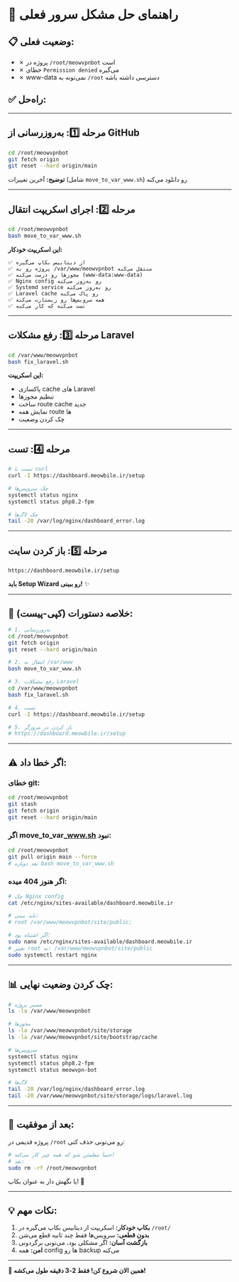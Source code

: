 # 🔧 راهنمای حل مشکل سرور فعلی

## 📋 وضعیت فعلی:
- ✗ پروژه در `/root/meowvpnbot` است
- ✗ خطای `Permission denied` می‌گیره
- ✗ www-data نمی‌تونه به `/root` دسترسی داشته باشه

## ✅ راه‌حل:

---

## مرحله 1️⃣: به‌روزرسانی از GitHub

```bash
cd /root/meowvpnbot
git fetch origin
git reset --hard origin/main
```

**توضیح:** آخرین تغییرات (شامل `move_to_var_www.sh`) رو دانلود می‌کنه

---

## مرحله 2️⃣: اجرای اسکریپت انتقال

```bash
cd /root/meowvpnbot
bash move_to_var_www.sh
```

**این اسکریپت خودکار:**

```
✅ از دیتابیس بکاپ می‌گیره
✅ پروژه رو به /var/www/meowvpnbot منتقل می‌کنه
✅ مجوزها رو درست می‌کنه (www-data:www-data)
✅ Nginx config رو به‌روز می‌کنه
✅ Systemd service رو به‌روز می‌کنه
✅ Laravel cache رو پاک می‌کنه
✅ همه سرویس‌ها رو ریستارت می‌کنه
✅ تست می‌کنه که کار می‌کنه
```

---

## مرحله 3️⃣: رفع مشکلات Laravel

```bash
cd /var/www/meowvpnbot
bash fix_laravel.sh
```

**این اسکریپت:**
- پاکسازی cache های Laravel
- تنظیم مجوزها
- ساخت route cache جدید
- نمایش همه route ها
- چک کردن وضعیت

---

## مرحله 4️⃣: تست

```bash
# تست با curl
curl -I https://dashboard.meowbile.ir/setup

# چک سرویس‌ها
systemctl status nginx
systemctl status php8.2-fpm

# چک لاگ‌ها
tail -20 /var/log/nginx/dashboard_error.log
```

---

## مرحله 5️⃣: باز کردن سایت

```
https://dashboard.meowbile.ir/setup
```

**باید Setup Wizard رو ببینی!** ✨

---

## 🎯 خلاصه دستورات (کپی-پیست):

```bash
# 1. به‌روزرسانی
cd /root/meowvpnbot
git fetch origin
git reset --hard origin/main

# 2. انتقال به /var/www
bash move_to_var_www.sh

# 3. رفع مشکلات Laravel
cd /var/www/meowvpnbot
bash fix_laravel.sh

# 4. تست
curl -I https://dashboard.meowbile.ir/setup

# 5. باز کردن در مرورگر
# https://dashboard.meowbile.ir/setup
```

---

## ⚠️ اگر خطا داد:

### خطای git:
```bash
cd /root/meowvpnbot
git stash
git fetch origin
git reset --hard origin/main
```

### اگر move_to_var_www.sh نبود:
```bash
cd /root/meowvpnbot
git pull origin main --force
# بعد دوباره bash move_to_var_www.sh
```

### اگر هنوز 404 میده:
```bash
# چک Nginx config
cat /etc/nginx/sites-available/dashboard.meowbile.ir

# باید ببینی:
# root /var/www/meowvpnbot/site/public;

# اگر اشتباه بود:
sudo nano /etc/nginx/sites-available/dashboard.meowbile.ir
# تغییر root به: /var/www/meowvpnbot/site/public
sudo systemctl restart nginx
```

---

## 📊 چک کردن وضعیت نهایی:

```bash
# مسیر پروژه
ls -la /var/www/meowvpnbot

# مجوزها
ls -la /var/www/meowvpnbot/site/storage
ls -la /var/www/meowvpnbot/site/bootstrap/cache

# سرویس‌ها
systemctl status nginx
systemctl status php8.2-fpm
systemctl status meowvpn-bot

# لاگ‌ها
tail -20 /var/log/nginx/dashboard_error.log
tail -20 /var/www/meowvpnbot/site/storage/logs/laravel.log
```

---

## 🎉 بعد از موفقیت:

پروژه قدیمی در `/root` رو می‌تونی حذف کنی:

```bash
# حتماً مطمئن شو که همه چیز کار می‌کنه!
# بعد:
sudo rm -rf /root/meowvpnbot
```

یا نگهش دار به عنوان بکاپ! 💾

---

## 💡 نکات مهم:

1. **بکاپ خودکار:** اسکریپت از دیتابیس بکاپ می‌گیره در `/root/`
2. **بدون قطعی:** سرویس‌ها فقط چند ثانیه قطع می‌شن
3. **بازگشت آسان:** اگر مشکلی بود، می‌تونی برگردونی
4. **امن:** همه config ها رو backup می‌کنه

---

**🚀 همین الان شروع کن! فقط 2-3 دقیقه طول می‌کشه!**


